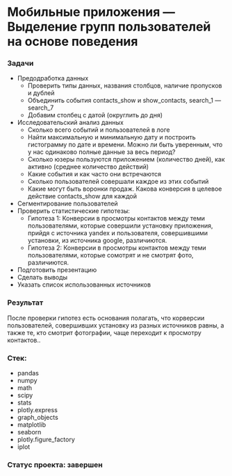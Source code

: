 #  Мобильные приложения — Выделение групп пользователей на основе поведения
### Задачи
- Предодработка данных
    * Проверить типы данных, названия столбцов, наличие пропусков и дублей
    * Объединить события contacts_show и show_contacts, search_1 — search_7
    * Добавим столбец с датой (округлить до дня)
- Исследовательский анализ данных
    * Сколько всего событий и пользователей в логе
    * Найти максимальную и минимальную дату и построить гистограмму по дате и времени. Можно ли быть уверенным, что у нас одинаково полные данные за весь период?
    * Сколько юзеры пользуются приложением (количество дней), как активно (среднее количество действий)
    * Какие события и как часто они встречаются
    * Сколько пользователей совершали каждое из этих событий
    * Какие могут быть воронки продаж. Какова конверсия в целевое действие contacts_show для каждой
- Сегментирование пользователей
- Проверить статистические гипотезы:
    * Гипотеза 1: Конверсии в просмотры контактов между теми пользователями, которые совершили установку приложения, прийдя с источника yandex и пользователя, совершившими установки, из источника google, различиются.
    * Гипотеза 2: Конверсии в просмотры контактов между теми пользователями, которые сомотрят и не смотрят фото, различиются.
- Подготовить презентацию
- Сделать выводы
- Указать список использованных источников

### Результат
После проверки гипотез есть основания полагать, что корверсии пользователей, совершивших установку из разных источников равны, а также те, кто смотрит фотографии, чаще переходит к просмотру контактов..

### Стек:
- pandas
- numpy
- math
- scipy
- stats
- plotly.express
- graph_objects
- matplotlib
- seaborn
- plotly.figure_factory
- iplot

### Статус проекта: завершен
